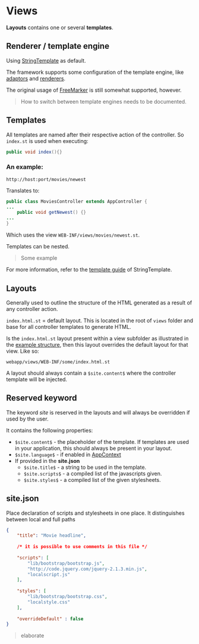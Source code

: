 # Views
**Layouts** contains one or several **templates**. 


## Renderer / template engine
Using [StringTemplate](http://www.stringtemplate.org/) as default.

The framework supports some configuration of the template engine, like [adaptors](https://theantlrguy.atlassian.net/wiki/display/ST4/Model+adaptors) and [renderers](https://theantlrguy.atlassian.net/wiki/display/ST4/Renderers). 

The original usage of [FreeMarker](http://freemarker.org/) is still somewhat supported, however.

> How to switch between template engines needs to be documented.



## Templates
All templates are named after their respective action of the controller.
So `index.st` is used when executing:
```java
public void index(){}
```


### An example: 
```
http://host:port/movies/newest
```

Translates to:
```java
public class MoviesController extends AppController {
...
	public void getNewest() {}
...
}
```

Which uses the view `WEB-INF/views/movies/newest.st`.



Templates can be nested.
> Some example

For more information, refer to the [template guide](https://theantlrguy.atlassian.net/wiki/display/ST4/Templates) of StringTemplate.



## Layouts
Generally used to outline the structure of the HTML generated as a result of any controller action.


`index.html.st` = default layout. This is located in the root of `views` folder
and base for all controller templates to generate HTML.

Is the `index.html.st` layout present within a view subfolder as illustrated in the [example structure](structure_of_jawn_project.md), then this layout overrides the default layout for that view.
Like so:
```
webapp/views/WEB-INF/some/index.html.st
```

A layout should always contain a `$site.content$` where the controller template will be injected.

## Reserved keyword
The keyword *site* is reserved in the layouts and will always be overridden if used by the user.

It contains the following properties:
* `$site.content$` - the placeholder of the template. If templates are used in your application, this should always be present in your layout.
* `$site.language$` - if enabled in [AppContext](appcontext.md)
* If provided in the **site.json**
  * `$site.title$` - a string to be used in the template.
  * `$site.scripts$` - a compiled list of the javascripts given.
  * `$site.styles$` - a compiled list of the given stylesheets.


## site.json
Place declaration of scripts and stylesheets in one place.
It distinguishes between local and full paths

```json
{ 
	"title": "Movie headline",
	
	/* it is possible to use comments in this file */
	
	"scripts": [
		"lib/bootstrap/bootstrap.js",
		"http://code.jquery.com/jquery-2.1.3.min.js",
    	"localscript.js"
	], 
	
	"styles": [
		"lib/bootstrap/bootstrap.css",
		"localstyle.css"
	],
	
	"overrideDefault" : false
}
```
 
> elaborate